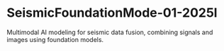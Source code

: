 # SeismicFoundationMode-01-2025l
Multimodal AI modeling for seismic data fusion, combining signals and images using foundation models.
